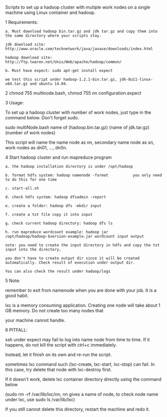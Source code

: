 Scripts to set up a hadoop cluster with mutiple work nodes on a single machine using Linux container and hadoop. 


1 Requirements: 

    a. Must download hadoop bin.tar.gz and jdk tar.gz and copy them into the same directory where your scripts stay. 

    jdk download site: http://www.oracle.com/technetwork/java/javase/downloads/index.html 

    hadoop download site: http://ftp.twaren.net/Unix/Web/apache/hadoop/common/

    b. Must have expect: sudo apt-get install expect

    we test this script under hadoop-1.2.1-bin.tar.gz, jdk-8u11-linux-x64.tar.gz and ubuntu 14.04. 

2 chmod 755 multinode.bash, chmod 755 nn configuration.expect

3 Usage: 

To set up a hadoop cluster with number of work nodes, just type in the command below. Don't forget sudo. 

sudo multiNode.bash name of (hadoop.bin.tar.gz) (name of jdk.tar.gz) (number of work nodes)

This script will name the name node as nn, secondary name node as sn, work nodes as dn01, ..., dn0n. 

4 Start hadoop cluster and run mapreduce program

    a. the hadoop installation directory is under /opt/hadoop

    b. format hdfs system: hadoop namenode -format           you only need to do this for one time  

    c. start-all.sh

    d. check hdfs system: hadoop dfsadmin -report

    e. create a folder: hadoop dfs -mkdir input

    f. create a txt file copy it into input

    g. check current hadoop directory: hadoop dfs ls

    h. run mapreduce wordcount example: hadoop jar /opt/hadoop/hadoop-$version-example.jar wordcount input output       

    note: you need to create the input directory in hdfs and copy the txt input into the directory,

    you don't have to create output dir since it will be created automatically. Check result of execution under output dir. 
    
    You can also check the result under hadoop/logs

5 Note: 

remember to exit from namenode when you are done with your job. It is a good habit.  

lxc is a memory consuming application. Creating one node will take about 1 GB memory. Do not create too many nodes that

your machine cannot handle. 
    
    
6 PITFALL:

ssh under expect may fail to log into name node from time to time. If it happens, do not kill the script with ctrl+c immediately. 

Instead, let it finish on its own and re-run the script.

sometimes lxc command such (lxc-create, lxc-start, lxc-stop) can fail. In this case, try delete that node with lxc-destroy first.

If it doesn't work, delete lxc container directory directly using the command below

(sudo rm -rf /var/lib/lxc/nn, nn gives a name of node, to check node name under lxc, use sudo ls /var/lib/lxc) 

If you still cannot delete this directory, restart the machine and redo it.


